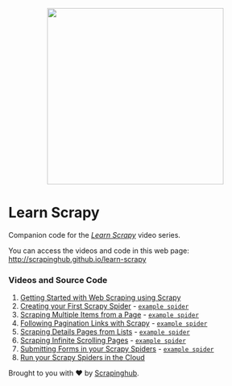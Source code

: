 <p align="center"><a href="http://scrapinghub.com"><img src="https://scrapy.org/img/shub-logo.png" width="350px"></a></p>

# Learn Scrapy
Companion code for the [_Learn Scrapy_](https://www.youtube.com/playlist?list=PLZyvi_9gamL-EE3zQJbU5N3nzJcfNeFHU) video series.

You can access the videos and code in this web page: http://scrapinghub.github.io/learn-scrapy

### Videos and Source Code

1. [Getting Started with Web Scraping using Scrapy](https://www.youtube.com/watch?v=vkA1cWN4DEc)
2. [Creating your First Scrapy Spider](https://www.youtube.com/watch?v=qPvPiMbPSTE) - [`example spider`](spiders/2-single-quote.py)
3. [Scraping Multiple Items from a Page](https://www.youtube.com/watch?v=E6lOVwigsNA) - [`example spider`](spiders/3-multiple-quotes.py)
4. [Following Pagination Links with Scrapy](https://www.youtube.com/watch?v=G9Nni6G-iOc) - [`example spider`](spiders/4-multiple-quotes-pagination.py)
5. [Scraping Details Pages from Lists](https://www.youtube.com/watch?v=JW_FxkSohkA) - [`example spider`](spiders/5-authors.py)
6. [Scraping Infinite Scrolling Pages](https://www.youtube.com/watch?v=EelmnSzykyI) - [`example spider`](spiders/6-quotes-infinite-scroll.py)
7. [Submitting Forms in your Scrapy Spiders](https://www.youtube.com/watch?v=Lo3aswJ7lzw) - [`example spider`](spiders/7-quotes-loginspider.py)
8. [Run your Scrapy Spiders in the Cloud](https://www.youtube.com/watch?v=mw_Vo9m0l8o)

Brought to you with :heart: by [Scrapinghub](http://scrapinghub.com).

